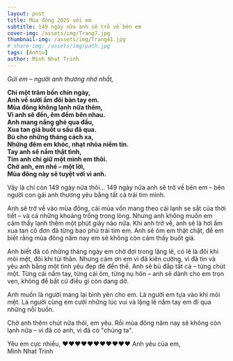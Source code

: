 ```yaml
---
layout: post
title: Mùa đông 2025 với em
subtitle: 149 ngày nữa anh sẽ trở về bên em
cover-img: /assets/img/Trang7.jpg
thumbnail-img: /assets/img/Trang41.jpg
# share-img: /assets/img/path.jpg
tags: [Anhiu]
author: Minh Nhat Trinh
---
```

*Gửi em – người anh thương nhớ nhất,*

**Chỉ một trăm bốn chín ngày,  
Anh về sưởi ấm đôi bàn tay em.  
Mùa đông không lạnh nữa thêm,  
Vì anh sẽ đến, êm đềm bên nhau.  
Anh mang nắng ghé qua đầu,  
Xua tan giá buốt u sầu đã qua.  
Bù cho những tháng cách xa,  
Những đêm em khóc, nhạt nhòa niềm tin.  
Tay anh sẽ nắm thật tình,  
Tim anh chỉ giữ một mình em thôi.  
Chờ anh, em nhé – một lời,  
Mùa đông này sẽ tuyệt vời vì anh.**

Vậy là chỉ còn 149 ngày nữa thôi… 149 ngày nữa anh sẽ trở về bên em – bên người con gái anh thương yêu bằng tất cả trái tim mình.

Anh sẽ trở về vào mùa đông, cái mùa vốn mang theo cái lạnh se sắt của thời tiết – và cả những khoảng trống trong lòng. Nhưng anh không muốn em cảm thấy lạnh thêm một phút giây nào nữa. Khi anh trở về, anh sẽ là hơi ấm xua tan cô đơn đã từng bao phủ trái tim em. Anh sẽ ôm em thật chặt, để em biết rằng mùa đông năm nay em sẽ không còn cảm thấy buốt giá.

Anh biết đã có những tháng ngày em chờ đợi trong lặng lẽ, có lẽ là đôi khi mỏi mệt, đôi khi tủi thân. Nhưng cảm ơn em vì đã kiên cường, vì đã tin và yêu anh bằng một tình yêu đẹp đẽ đến thế. Anh sẽ bù đắp tất cả – từng chút một. Từng cái nắm tay, từng cái ôm, từng nụ hôn – anh sẽ dành cho em trọn vẹn, không để bất cứ điều gì còn dang dở.

Anh muốn là người mang lại bình yên cho em. Là người em tựa vào khi mỏi mệt. Là người cùng em cười những lúc vui và lặng lẽ nắm tay em đi qua những nỗi buồn.

Chờ anh thêm chút nữa thôi, em yêu. Rồi mùa đông năm nay sẽ không còn lạnh nữa – vì đã có anh, vì đã có "chúng ta".

Yêu em cực nhiều, ❤️❤️❤️❤️❤️❤️❤️❤️❤️❤️❤️
Anh yêu của em,  
Minh Nhat Trinh  
